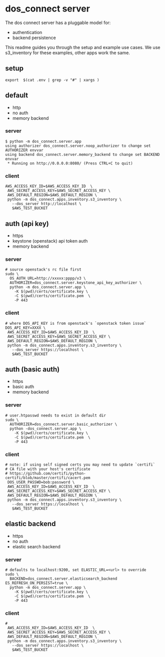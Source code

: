
# dos_connect server

The dos connect server has a pluggable model for:
* authentication
* backend persistence

This readme guides you through the setup and example use cases.
We use s3_inventory for these examples, other apps work the same.

## setup
```
export  $(cat .env | grep -v "#" | xargs )
```

## default

* http
* no auth
* memory backend

### server
```
$ python -m dos_connect.server.app
using authorizer dos_connect.server.noop_authorizer to change set AUTHORIZER envvar
using backend dos_connect.server.memory_backend to change set BACKEND envvar
 * Running on http://0.0.0.0:8080/ (Press CTRL+C to quit)
```

### client
```
AWS_ACCESS_KEY_ID=$AWS_ACCESS_KEY_ID  \
 AWS_SECRET_ACCESS_KEY=$AWS_SECRET_ACCESS_KEY \
 AWS_DEFAULT_REGION=$AWS_DEFAULT_REGION \
 python -m dos_connect.apps.inventory.s3_inventory \
   --dos_server http://localhost \
   $AWS_TEST_BUCKET
```

## auth (api key)

* https
* keystone (openstack) api token auth
* memory backend

### server
```
# source openstack's rc file first
sudo \
  OS_AUTH_URL=http://xxxxx:pppp/v3 \
  AUTHORIZER=dos_connect.server.keystone_api_key_authorizer \
  python -m dos_connect.server.app \
    -K $(pwd)/certs/certificate.key \
    -C $(pwd)/certs/certificate.pem  \
    -P 443
```

### client
```
# where DOS_API_KEY is from openstack's `openstack token issue`
DOS_API_KEY=XXXX \
 AWS_ACCESS_KEY_ID=$AWS_ACCESS_KEY_ID  \
 AWS_SECRET_ACCESS_KEY=$AWS_SECRET_ACCESS_KEY \
 AWS_DEFAULT_REGION=$AWS_DEFAULT_REGION \
 python -m dos_connect.apps.inventory.s3_inventory \
   --dos_server https://localhost \
   $AWS_TEST_BUCKET
```


## auth (basic auth)

* https
* basic auth
* memory backend

### server
```
# user.htpasswd needs to exist in default dir
sudo \  
  AUTHORIZER=dos_connect.server.basic_authorizer \
  python -dos_connect.server.app \
    -K $(pwd)/certs/certificate.key \
    -C $(pwd)/certs/certificate.pem  \
    -P 443
```

### client
```
# note: if using self signed certs you may need to update `certifi`
# CA file with your host's certificate
# https://github.com/certifi/python-certifi/blob/master/certifi/cacert.pem
 DOS_USER_PASSWD=bob:password \
 AWS_ACCESS_KEY_ID=$AWS_ACCESS_KEY_ID  \
 AWS_SECRET_ACCESS_KEY=$AWS_SECRET_ACCESS_KEY \
 AWS_DEFAULT_REGION=$AWS_DEFAULT_REGION \
 python -m dos_connect.apps.inventory.s3_inventory \
   --dos_server https://localhost \
   $AWS_TEST_BUCKET
```


## elastic backend

* https
* no auth
* elastic search backend

### server
```
# defaults to localhost:9200, set ELASTIC_URL=<url> to override
sudo \  
  BACKEND=dos_connect.server.elasticsearch_backend  ES_REFRESH_ON_PERSIST=true \
  python -m dos_connect.server.app \
    -K $(pwd)/certs/certificate.key \
    -C $(pwd)/certs/certificate.pem  \
    -P 443
```

### client
```
#
 AWS_ACCESS_KEY_ID=$AWS_ACCESS_KEY_ID  \
 AWS_SECRET_ACCESS_KEY=$AWS_SECRET_ACCESS_KEY \
 AWS_DEFAULT_REGION=$AWS_DEFAULT_REGION \
 python -m dos_connect.apps.inventory.s3_inventory \
   --dos_server https://localhost \
   $AWS_TEST_BUCKET
```
